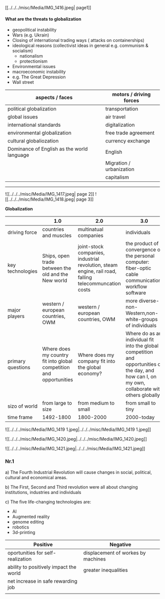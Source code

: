 
[[../../../misc/Media/IMG_1416.jpeg| page1]]


#### What are the threats to globalization
- geopolitical instability
- Wars (e.g. Ukrain)
- Closing of international trading ways ( attacks on containerships)
- ideological reasons (collectivist ideas in general e.g. communism & socialism)
	- nationalism 
	- protectionism
- Environmental issues
- macroeconomic instability 
- e.g. The Great Depression 
- Wall street

| aspects / faces                            | motors / driving forces  |
| ------------------------------------------ | ------------------------ |
| political globalization                    | transportation           |
| global issues                              | air travel               |
| international standards                    | digitalization           |
| environmental globalization                | free trade agreement     |
| cultural globaliozation                    | currency exchange        |
| Dominance of English as the world language | English                  |
|                                            | Migration / urbanization |
|                                            | capitalism               |

***

![[../../../misc/Media/IMG_1417.jpeg| page 2]]
![[../../../misc/Media/IMG_1418.jpeg| page 3]]


**Globalization**

|                   | 1.0                                                                 | 2.0                                                                                                   | 3.0                                                                                                                                                  |
| ----------------- | ------------------------------------------------------------------- | ----------------------------------------------------------------------------------------------------- | ---------------------------------------------------------------------------------------------------------------------------------------------------- |
| driving force     | countries and muscles                                               | multinatual companies                                                                                 | individuals                                                                                                                                          |
| key technologies  | Ships, open trade between the old and the New world                 | joint-stock companies, industrial revolution, steam engine, rail road, falling telecommuncation costs | the product of a convergence of the personal computer: fiber-optic cable communication, workflow software                                            |
| major players     | western / european countries, OWM                                   | western / european countries, OWM                                                                     | more diverse-non-Western,non-white-groups of individuals                                                                                             |
| primary questions | Where does my country fit into global competition and opportunities | Where does my company fit into the global economy?                                                    | Where do  as an individual fit into the global competition and opportunities of the day, and how can I, on my own, collaborate with others globally? |
| sizo of world     | from large to size                                                  | from medium to small                                                                                  | from small to tiny                                                                                                                                   |
| time frame        | 1492-1800                                                           | 1800-2000                                                                                             | 2000-today                                                                                                                                           |



![[../../../misc/Media/IMG_1419 1.jpeg|../../../misc/Media/IMG_1419 1.jpeg]]


![[../../../misc/Media/IMG_1420.jpeg|../../../misc/Media/IMG_1420.jpeg]]

![[../../../misc/Media/IMG_1421.jpeg|../../../misc/Media/IMG_1421.jpeg]]


### Nr.1 
a) The Fourth Industrial Revolution will cause changes in social, political, cultural and economical areas.

b) The First, Second and Third revolution were all about changing institutions, industries and individuals 

c) The five life-changing technologies are: 
- AI
- Augmented reality 
- genome editing
- robotics 
- 3d-printing


| Positive                               | Negative                           |
| -------------------------------------- | ---------------------------------- |
| oportunities for self-realization      | displacement of workes by machines |
| ability to positively impact the world | greater inequalities               |
| net increase in safe rewarding job     |                                    |
|                                        |                                    |

